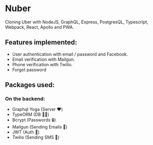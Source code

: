# Nuber

Cloning Uber with NodeJS, GraphQL, Express, PostgresQL, Typescript, Webpack, React, Apollo and PWA.

## Features implemented:

* User authentication with email / password and Facebook.
* Email verification with Mailgun.
* Phone verification with Twilio.
* Forgot password

## Packages used:

### On the backend:

* Graphql Yoga (Server ❤️)
* TypeORM (DB 💪🏻)
* Bcrypt (Passwords 🔒)
* Mailgun (Sending Emails 💌)
* JWT (Auth 🔑)
* Twilio (Sending SMS 📱)
